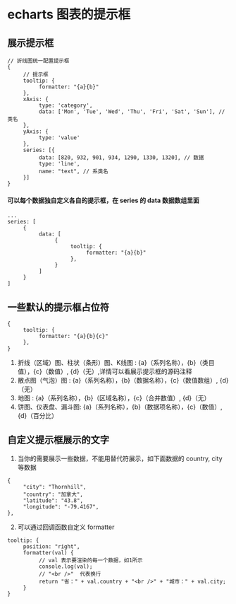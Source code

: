 # echarts 图表的提示框
## 展示提示框

```
// 折线图统一配置提示框
{
     // 提示框
     tooltip: {
          formatter: "{a}{b}"
     },
     xAxis: {
          type: 'category',
          data: ['Mon', 'Tue', 'Wed', 'Thu', 'Fri', 'Sat', 'Sun'], // 类名
     },
     yAxis: {
          type: 'value'
     },
     series: [{
          data: [820, 932, 901, 934, 1290, 1330, 1320], // 数据
          type: 'line',
          name: "text", // 系类名
     }]
}
```

#### 可以每个数据独自定义各自的提示框，在 series 的 data 数据数组里面

```
...
series: [
     {
          data: [
               {
                    tooltip: {
                         formatter: "{a}{b}"
                    },
               }
          ]
     }
]
```

## 一些默认的提示框占位符

```
{
     tooltip: {
          formatter: "{a}{b}{c}"
     },
}
```

1. 折线（区域）图、柱状（条形）图、K线图 : {a}（系列名称），{b}（类目值），{c}（数值）, {d}（无）,详情可以看展示提示框的源码注释
2. 散点图（气泡）图 : {a}（系列名称），{b}（数据名称），{c}（数值数组）, {d}（无）
3. 地图 : {a}（系列名称），{b}（区域名称），{c}（合并数值）, {d}（无）
4. 饼图、仪表盘、漏斗图: {a}（系列名称），{b}（数据项名称），{c}（数值）, {d}（百分比）

## 自定义提示框展示的文字
1. 当你的需要展示一些数据，不能用替代符展示，如下面数据的 country, city 等数据

```
{
     "city": "Thornhill",
     "country": "加拿大",
     "latitude": "43.8",
     "longitude": "-79.4167",
},
```

2. 可以通过回调函数自定义 formatter

```
tooltip: {
     position: "right",
     formatter(val) {
          // val 表示要渲染的每一个数据，如1所示
          console.log(val);
          // "<br />"  代表换行
          return "省：" + val.country + "<br />" + "城市：" + val.city;
     }
}
```